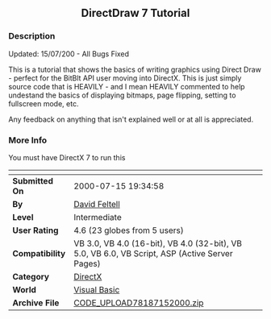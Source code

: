 ﻿<div align="center">

## DirectDraw 7 Tutorial


</div>

### Description

Updated: 15/07/200 - All Bugs Fixed

This is a tutorial that shows the basics of writing graphics using Direct Draw - perfect for the BitBlt API user moving into DirectX. This is just simply source code that is HEAVILY - and I mean HEAVILY commented to help undestand the basics of displaying bitmaps, page flipping, setting to fullscreen mode, etc.

Any feedback on anything that isn't explained well or at all is appreciated.
 
### More Info
 
You must have DirectX 7 to run this


<span>             |<span>
---                |---
**Submitted On**   |2000-07-15 19:34:58
**By**             |[David Feltell](https://github.com/Planet-Source-Code/PSCIndex/blob/master/ByAuthor/david-feltell.md)
**Level**          |Intermediate
**User Rating**    |4.6 (23 globes from 5 users)
**Compatibility**  |VB 3\.0, VB 4\.0 \(16\-bit\), VB 4\.0 \(32\-bit\), VB 5\.0, VB 6\.0, VB Script, ASP \(Active Server Pages\) 
**Category**       |[DirectX](https://github.com/Planet-Source-Code/PSCIndex/blob/master/ByCategory/directx__1-44.md)
**World**          |[Visual Basic](https://github.com/Planet-Source-Code/PSCIndex/blob/master/ByWorld/visual-basic.md)
**Archive File**   |[CODE\_UPLOAD78187152000\.zip](https://github.com/Planet-Source-Code/david-feltell-directdraw-7-tutorial__1-4727/archive/master.zip)








